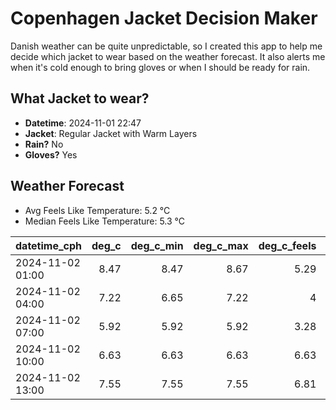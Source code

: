 
# Copenhagen Jacket Decision Maker

Danish weather can be quite unpredictable, so I created this app to help me decide which jacket to wear based on the weather forecast. 
It also alerts me when it's cold enough to bring gloves or when I should be ready for rain.

## What Jacket to wear?

- **Datetime**: 2024-11-01 22:47
- **Jacket**: Regular Jacket with Warm Layers
- **Rain?** No
- **Gloves?** Yes

## Weather Forecast
- Avg Feels Like Temperature: 5.2 °C
- Median Feels Like Temperature: 5.3 °C

| datetime_cph     |   deg_c |   deg_c_min |   deg_c_max |   deg_c_feels | weather   | wind   | rain   |
|:-----------------|--------:|------------:|------------:|--------------:|:----------|:-------|:-------|
| 2024-11-02 01:00 |    8.47 |        8.47 |        8.67 |          5.29 | Clouds    | Medium | None   |
| 2024-11-02 04:00 |    7.22 |        6.65 |        7.22 |          4    | Clouds    | Medium | None   |
| 2024-11-02 07:00 |    5.92 |        5.92 |        5.92 |          3.28 | Clouds    | Low    | None   |
| 2024-11-02 10:00 |    6.63 |        6.63 |        6.63 |          6.63 | Clouds    | Low    | None   |
| 2024-11-02 13:00 |    7.55 |        7.55 |        7.55 |          6.81 | Clouds    | Low    | None   |
        